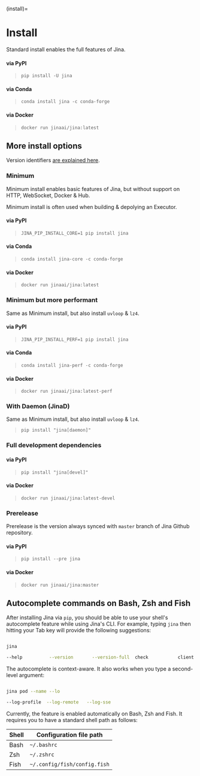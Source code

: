 (install)=
# Install

Standard install enables the full features of Jina. 

#### via PyPI
>```shell
>pip install -U jina
>```
#### via Conda
>```shell
>conda install jina -c conda-forge
>````
#### via Docker
>```shell
>docker run jinaai/jina:latest
>```

## More install options

Version identifiers [are explained here](https://github.com/jina-ai/jina/blob/master/RELEASE.md).

### Minimum

Minimum install enables basic features of Jina, but without support on HTTP, WebSocket, Docker & Hub.

Minimum install is often used when building & depolying an Executor.


#### via PyPI

>```shell
>JINA_PIP_INSTALL_CORE=1 pip install jina
>```

#### via Conda

>```shell
>conda install jina-core -c conda-forge
>```

#### via Docker

>```shell
>docker run jinaai/jina:latest
>```

### Minimum but more performant

Same as Minimum install, but also install `uvloop` & `lz4`.


#### via PyPI

>```shell
>JINA_PIP_INSTALL_PERF=1 pip install jina
>```


#### via Conda

>```shell
>conda install jina-perf -c conda-forge
>```

#### via Docker

>```shell
>docker run jinaai/jina:latest-perf
>```


### With Daemon (JinaD)

Same as Minimum install, but also install `uvloop` & `lz4`.

>```shell
>pip install "jina[daemon]"
>```


### Full development dependencies


#### via PyPI

>```shell
>pip install "jina[devel]"
>```


#### via Docker

>```shell
>docker run jinaai/jina:latest-devel
>```


### Prerelease

Prerelease is the version always synced with `master` branch of Jina Github repository.

#### via PyPI

>```shell
>pip install --pre jina
>```


#### via Docker

>```shell
>docker run jinaai/jina:master
>```





## Autocomplete commands on Bash, Zsh and Fish

After installing Jina via `pip`, you should be able to use your shell's autocomplete feature while using Jina's CLI. For example, typing `jina` then hitting your Tab key will provide the following suggestions:

```bash

jina 

--help          --version       --version-full  check           client          flow            gateway         hello-world     log             pea             ping            pod
```

The autocomplete is context-aware. It also works when you type a second-level argument:

```bash

jina pod --name --lo

--log-profile  --log-remote   --log-sse
```


Currently, the feature is enabled automatically on Bash, Zsh and Fish. It requires you to have a standard shell path as follows:

| Shell | Configuration file path      |
| ---   | ---                          |
| Bash  | `~/.bashrc`                  |
| Zsh   | `~/.zshrc`                   |
| Fish  | `~/.config/fish/config.fish` |

